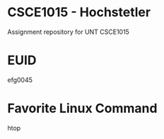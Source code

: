 # CSCE1015 - Hochstetler
Assignment repository for UNT CSCE1015
# EUID
efg0045
# Favorite Linux Command
htop
